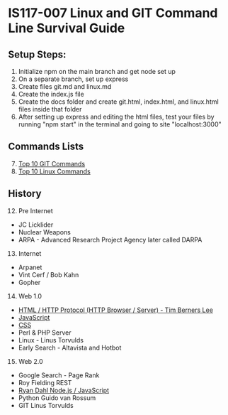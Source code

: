 # IS117-007 Linux and GIT Command Line Survival Guide

## Setup Steps:

1. Initialize npm on the main branch and get node set up
2. On a separate branch, set up express
3. Create files git.md and linux.md
4. Create the index.js file
5. Create the docs folder and create git.html, index.html, and linux.html files inside that folder
6. After setting up express and editing the html files, test your files by running "npm start" in the terminal and going to site "localhost:3000"

## Commands Lists

7. [Top 10 GIT Commands](git.md)
8. [Top 10 Linux Commands](linux.md)

## History

12. Pre Internet
- JC Licklider
- Nuclear Weapons
- ARPA - Advanced Research Project Agency later called DARPA

13. Internet
- Arpanet
- Vint Cerf / Bob Kahn
- Gopher

14. Web 1.0
- [HTML / HTTP Protocol (HTTP Browser / Server) - Tim Berners Lee](HTML.md)
- [JavaScript](JS.md)
- [CSS](CSS.md)
- Perl & PHP Server
- Linux - Linus Torvulds
- Early Search - Altavista and Hotbot

15. Web 2.0
- Google Search - Page Rank
- Roy Fielding REST
- [Ryan Dahl Node.js / JavaScript](JS.md)
- Python Guido van Rossum
- GIT Linus Torvulds